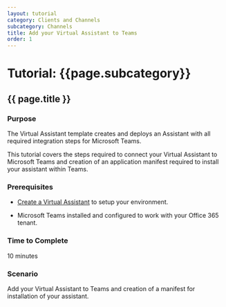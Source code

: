 ```yaml
---
layout: tutorial
category: Clients and Channels
subcategory: Channels
title: Add your Virtual Assistant to Teams
order: 1
---
```


# Tutorial: {{page.subcategory}}

## {{ page.title }}

### Purpose

The Virtual Assistant template creates and deploys an Assistant with all required integration steps for Microsoft Teams. 

This tutorial covers the steps required to connect your Virtual Assistant to Microsoft Teams and creation of an application manifest required to install your assistant within Teams.

### Prerequisites

- [Create a Virtual Assistant]({{site.baseurl}}/tutorials/csharp/create-assistant/1_intro) to setup your environment.

- Microsoft Teams installed and configured to work with your Office 365 tenant.

### Time to Complete

10 minutes

### Scenario

Add your Virtual Assistant to Teams and creation of a manifest for installation of your assistant.


